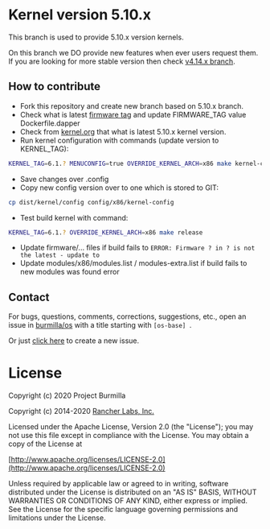 # Kernel version 5.10.x
This branch is used to provide 5.10.x version kernels.

On this branch we DO provide new features when ever users request them.
If you are looking for more stable version then check [v4.14.x branch](https://github.com/burmilla/os-kernel/tree/v4.14.x).

## How to contribute
- Fork this repository and create new branch based on 5.10.x branch.
- Check what is latest [firmware tag](https://git.kernel.org/pub/scm/linux/kernel/git/firmware/linux-firmware.git/refs/) and update FIRMWARE_TAG value Dockerfile.dapper
- Check from [kernel.org](https://www.kernel.org/) that what is latest 5.10.x kernel version.
- Run kernel configuration with commands (update version to KERNEL_TAG):
```bash
KERNEL_TAG=6.1.? MENUCONFIG=true OVERRIDE_KERNEL_ARCH=x86 make kernel-config
```
- Save changes over .config
- Copy new config version over to one which is stored to GIT:
```bash
cp dist/kernel/config config/x86/kernel-config
```
- Test build kernel with command:
```bash
KERNEL_TAG=6.1.? OVERRIDE_KERNEL_ARCH=x86 make release
```
- Update firmware/... files if build fails to `ERROR: Firmware ? in ? is not the latest - update to`
- Update modules/x86/modules.list / modules-extra.list if build fails to new modules was found error

## Contact
For bugs, questions, comments, corrections, suggestions, etc., open an issue in
 [burmilla/os](//github.com/burmilla/os/issues) with a title starting with `[os-base] `.

Or just [click here](//github.com/burmilla/os/issues/new?title=%5Bos-base%5D%20) to create a new issue.


# License
Copyright (c) 2020 Project Burmilla

Copyright (c) 2014-2020 [Rancher Labs, Inc.](http://rancher.com)

Licensed under the Apache License, Version 2.0 (the "License");
you may not use this file except in compliance with the License.
You may obtain a copy of the License at

[http://www.apache.org/licenses/LICENSE-2.0](http://www.apache.org/licenses/LICENSE-2.0)

Unless required by applicable law or agreed to in writing, software
distributed under the License is distributed on an "AS IS" BASIS,
WITHOUT WARRANTIES OR CONDITIONS OF ANY KIND, either express or implied.
See the License for the specific language governing permissions and
limitations under the License.
